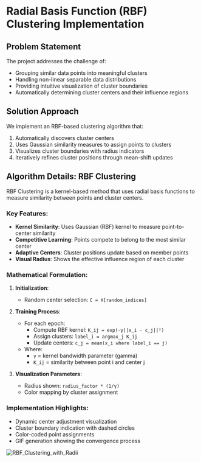 # Radial Basis Function (RBF) Clustering Implementation

## Problem Statement
The project addresses the challenge of:
- Grouping similar data points into meaningful clusters
- Handling non-linear separable data distributions
- Providing intuitive visualization of cluster boundaries
- Automatically determining cluster centers and their influence regions

## Solution Approach
We implement an RBF-based clustering algorithm that:
1. Automatically discovers cluster centers
2. Uses Gaussian similarity measures to assign points to clusters
3. Visualizes cluster boundaries with radius indicators
4. Iteratively refines cluster positions through mean-shift updates

## Algorithm Details: RBF Clustering
RBF Clustering is a kernel-based method that uses radial basis functions to measure similarity between points and cluster centers.

### Key Features:
- **Kernel Similarity**: Uses Gaussian (RBF) kernel to measure point-to-center similarity
- **Competitive Learning**: Points compete to belong to the most similar center
- **Adaptive Centers**: Cluster positions update based on member points
- **Visual Radius**: Shows the effective influence region of each cluster

### Mathematical Formulation:
1. **Initialization**: 
   - Random center selection: `C = X[random_indices]`
   
2. **Training Process**:
   - For each epoch:
     - Compute RBF kernel: `K_ij = exp(-γ||x_i - c_j||²)`
     - Assign clusters: `label_i = argmax_j K_ij`
     - Update centers: `c_j = mean(x_i where label_i == j)`
   - Where:
     - `γ` = kernel bandwidth parameter (gamma)
     - `K_ij` = similarity between point i and center j

3. **Visualization Parameters**:
   - Radius shown: `radius_factor * (1/γ)`
   - Color mapping by cluster assignment

### Implementation Highlights:
- Dynamic center adjustment visualization
- Cluster boundary indication with dashed circles
- Color-coded point assignments
- GIF generation showing the convergence process

![RBF_Clustering_with_Radii](https://github.com/user-attachments/assets/8efdc841-b437-430e-a461-316eceea4cd3)
